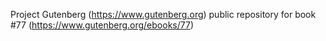 Project Gutenberg (https://www.gutenberg.org) public repository for
book #77 (https://www.gutenberg.org/ebooks/77)

